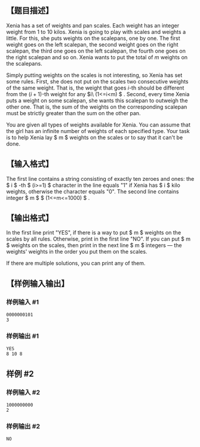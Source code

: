## 【题目描述】

Xenia has a set of weights and pan scales. Each weight has an integer weight from $1$ to $10$ kilos. Xenia is going to play with scales and weights a little. For this, she puts weights on the scalepans, one by one. The first weight goes on the left scalepan, the second weight goes on the right scalepan, the third one goes on the left scalepan, the fourth one goes on the right scalepan and so on. Xenia wants to put the total of $m$ weights on the scalepans.

Simply putting weights on the scales is not interesting, so Xenia has set some rules. First, she does not put on the scales two consecutive weights of the same weight. That is, the weight that goes $i$-th should be different from the $(i+1)$-th weight for any $i\ (1<=i&lt;m) $ . Second, every time Xenia puts a weight on some scalepan, she wants this scalepan to outweigh the other one. That is, the sum of the weights on the corresponding scalepan must be strictly greater than the sum on the other pan.

You are given all types of weights available for Xenia. You can assume that the girl has an infinite number of weights of each specified type. Your task is to help Xenia lay $ m $ weights on ​​the scales or to say that it can't be done.

## 【输入格式】

The first line contains a string consisting of exactly ten zeroes and ones: the $ i $ -th $ (i>=1) $ character in the line equals "1" if Xenia has $ i $ kilo weights, otherwise the character equals "0". The second line contains integer $ m $ $ (1<=m<=1000) $ .

## 【输出格式】

In the first line print "YES", if there is a way to put $ m $ weights on the scales by all rules. Otherwise, print in the first line "NO". If you can put $ m $ weights on the scales, then print in the next line $ m $ integers — the weights' weights in the order you put them on the scales.

If there are multiple solutions, you can print any of them.

## 【样例输入输出】

### 样例输入 #1

```
0000000101
3
```

### 样例输出 #1

```
YES
8 10 8
```

## 样例 #2

### 样例输入 #2

```
1000000000
2
```

### 样例输出 #2

```
NO
```

